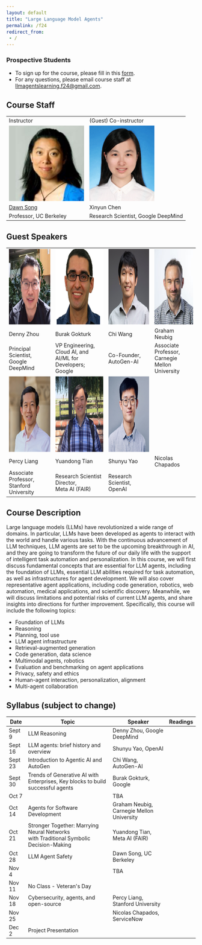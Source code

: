 ```yaml
---
layout: default
title: "Large Language Model Agents"
permalink: /f24
redirect_from:
 - /
---
```


### Prospective Students

- To sign up for the course, please fill in this <a href="https://forms.gle/svSoNhKcGFjxup989">form</a>.
- For any questions, please email course staff at <a href="mailto:llmagentslearning.f24@gmail.com">llmagentslearning.f24@gmail.com</a>.

## Course Staff

<table>
<tbody>
<tr>
<td>Instructor</td>
<td>(Guest) Co-instructor</td>
</tr>
<tr>
<td><img src="assets/dawn-berkeley.jpg" height=200/></td>
<td><img src="assets/XinyunChen.jpg" height=200/></td>
</tr>
<tr>
<td><a href="https://people.eecs.berkeley.edu/~dawnsong/">Dawn Song</a></td>
<td>Xinyun Chen</td>
<tr>
<td>Professor, UC Berkeley</td>
<td>Research Scientist, Google DeepMind</td>
</tr>
</tr>
</tbody>
</table>

## Guest Speakers

<table>
<tbody>
<tr>
<td><img src="assets/Denny Zhou.jpeg" height=200/></td>
<td><img src="assets/Burak Gokturk.png" height=200/></td>
<td><img src="assets/Chi Wang.jpg" height=200/></td>
<td><img src="assets/Graham Neubig.jpg" height=200/></td>
</tr>

<tr>
<td>Denny Zhou</td>
<td>Burak Gokturk</td>
<td>Chi Wang</td>
<td>Graham Neubig</td>
</tr>
 
<tr>
<td>Principal Scientist, <br \> Google DeepMind</td>
<td>VP Engineering, Cloud AI, and <br \> AI/ML for Developers; Google</td>
<td>Co-Founder, <br \> AutoGen-AI</td>
<td>Associate Professor, <br \> Carnegie Mellon University</td>
</tr>

<tr>
<td><img src="assets/Percy Liang.jpeg" height=200/></td>
<td><img src="assets/Yuandong Tian.png" height=200/></td>
<td><img src="assets/Shunyu Yao.jpeg" height=200/></td>
<td></td>
</tr>

<tr>
<td>Percy Liang</td>
<td>Yuandong Tian</td>
<td>Shunyu Yao</td>
<td>Nicolas Chapados</td>
</tr>
 
<tr>
<td>Associate Professor, <br \> Stanford University</td>
<td>Research Scientist Director, <br \> Meta AI (FAIR)</td>
<td>Research Scientist, <br \> OpenAI</td>
<td></td>
</tr>

</tbody>
</table>

## Course Description

Large language models (LLMs) have revolutionized a wide range of domains. In particular, LLMs have been developed as agents to interact with the world and handle various tasks. With the continuous advancement of LLM techniques, LLM agents are set to be the upcoming breakthrough in AI, and they are going to transform the future of our daily life with the support of intelligent task automation and personalization. In this course, we will first discuss fundamental concepts that are essential for LLM agents, including the foundation of LLMs, essential LLM abilities required for task automation, as well as infrastructures for agent development. We will also cover representative agent applications, including code generation, robotics, web automation, medical applications, and scientific discovery. Meanwhile, we will discuss limitations and potential risks of current LLM agents, and share insights into directions for further improvement. Specifically, this course will include the following topics:
- Foundation of LLMs
- Reasoning
- Planning, tool use
- LLM agent infrastructure
- Retrieval-augmented generation
- Code generation, data science
- Multimodal agents, robotics
- Evaluation and benchmarking on agent applications
- Privacy, safety and ethics
- Human-agent interaction, personalization, alignment
- Multi-agent collaboration

## Syllabus (subject to change)

| Date   | Topic | Speaker | Readings |
|--------|-------|-------|----------|
| Sept 9 | LLM Reasoning | Denny Zhou, Google DeepMind |          |
| Sept 16 | LLM agents: brief history and overview | Shunyu Yao, OpenAI |          |
| Sept 23 | Introduction to Agentic AI and AutoGen | Chi Wang, AutoGen-AI |          |
| Sept 30 | Trends of Generative AI with Enterprises, Key blocks to build successful agents | Burak Gokturk, Google |          |
| Oct 7 |  | TBA |          |
| Oct 14 | Agents for Software Development | Graham Neubig, Carnegie Mellon University |          |
| Oct 21 | Stronger Together: Marrying Neural Networks <br /> with Traditional Symbolic Decision-Making | Yuandong Tian, Meta AI (FAIR) |          |
| Oct 28 | LLM Agent Safety | Dawn Song, UC Berkeley |          |
| Nov 4 |  | TBA |          |
| Nov 11 | No Class - Veteran's Day |          |          |
| Nov 18 | Cybersecurity, agents, and open-source | Percy Liang, Stanford University |          |
| Nov 25 |  | Nicolas Chapados, ServiceNow |          |
| Dec 2 | Project Presentation |          |          |
